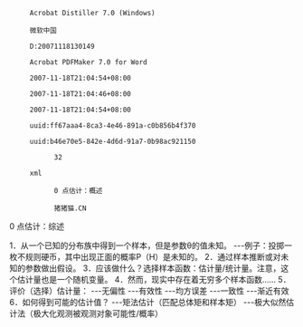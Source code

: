 
         Acrobat Distiller 7.0 (Windows)

         微软中国

         D:20071118130149

         Acrobat PDFMaker 7.0 for Word

         2007-11-18T21:04:54+08:00

         2007-11-18T21:04:46+08:00

         2007-11-18T21:04:54+08:00

         uuid:ff67aaa4-8ca3-4e46-891a-c0b856b4f370

         uuid:b46e70e5-842e-4d6d-91a7-0b98ac921150

               32

         xml

               0 点估计：概述

               猪猪猫.CN

0 点估计：综述 

1．从一个已知的分布族中得到一个样本，但是参数θ的值未知。 
   ---例子：投掷一枚不规则硬币，其中出现正面的概率P（H）是未知的。 
2．通过样本推断或对未知的参数做出假设。 
3．应该做什么？选择样本函数：估计量/统计量。注意，这个估计量也是一个随机变量。 
4．然而，现实中存在着无穷多个样本函数…… 
5．评价（选择）估计量： 
   ---无偏性 
   ---有效性 
   ---均方误差 
   ---一致性 
   ---渐近有效 
6．如何得到可能的估计值？ 
---矩法估计（匹配总体矩和样本矩） 
---极大似然估计法（极大化观测被观测对象可能性/概率） 
